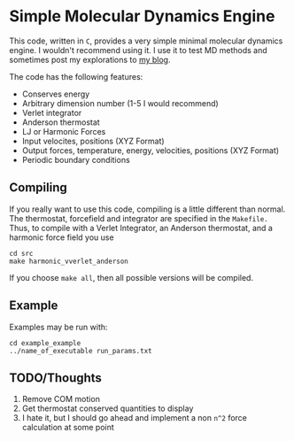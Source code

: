 Simple Molecular Dynamics Engine
=========================

This code, written in `C`, provides a very simple minimal molecular
dynamics engine. I wouldn't recommend using it. I use it to test MD
methods and sometimes post my explorations to [my
blog](http://crowsandcats.blogspot.com).


The code has the following features:

* Conserves energy
* Arbitrary dimension number (1-5 I would recommend)
* Verlet integrator
* Anderson thermostat
* LJ or Harmonic Forces
* Input velocites, positions (XYZ Format)
* Output forces, temperature, energy, velocities, positions (XYZ Format)
* Periodic boundary conditions


Compiling
-------------------------

If you really want to use this code, compiling is a little different
than normal. The thermostat, forcefield and integrator are specified
in the `Makefile.` Thus, to compile with a Verlet Integrator, an
Anderson thermostat, and a harmonic force field you use

    cd src
    make harmonic_vverlet_anderson

If you choose `make all`, then all possible versions will be compiled.

Example
-------------------------
Examples may be run with:

    cd example_example
    ../name_of_executable run_params.txt

TODO/Thoughts
-------------------------
1. Remove COM motion
1. Get thermostat conserved quantities to display
2. I hate it, but I should go ahead and implement a non `n^2` force calculation at some point


